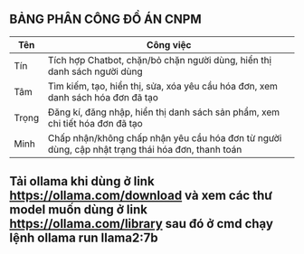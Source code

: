 ## BẢNG PHÂN CÔNG ĐỒ ÁN CNPM

| Tên   | Công việc                                                                                  |
|-------|--------------------------------------------------------------------------------------------|
| Tín   | Tích hợp Chatbot, chặn/bỏ chặn người dùng, hiển thị danh sách người dùng                    |
| Tâm   | Tìm kiếm, tạo, hiển thị, sửa, xóa yêu cầu hóa đơn, xem danh sách hóa đơn đã tạo             |
| Trọng | Đăng kí, đăng nhập, hiển thị danh sách sản phẩm, xem chi tiết hóa đơn đã tạo                |
| Minh  | Chấp nhận/không chấp nhận yêu cầu hóa đơn từ người dùng, cập nhật trạng thái hóa đơn, thanh toán |

## Tải ollama khi dùng ở link https://ollama.com/download và xem các thư model muốn dùng ở link https://ollama.com/library sau đó ở cmd chạy lệnh ollama run llama2:7b
